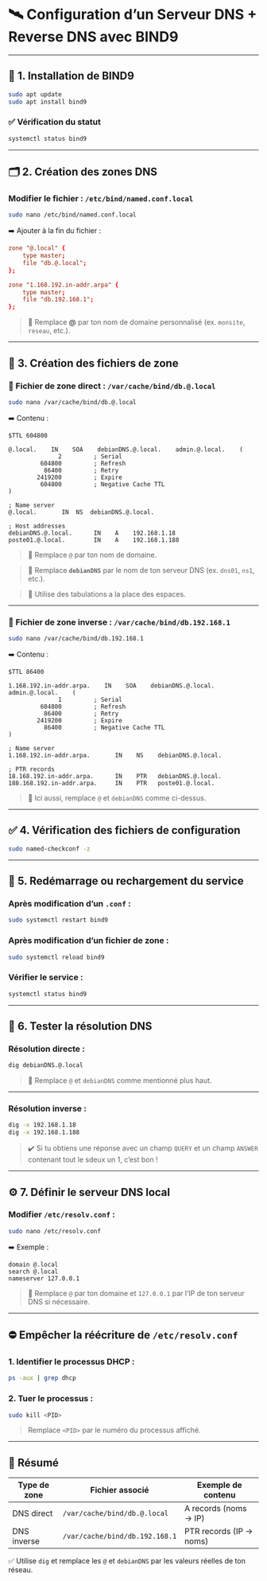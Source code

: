 # 🛰️ Configuration d’un Serveur DNS + Reverse DNS avec BIND9

---

## 🧱 1. Installation de BIND9

```bash
sudo apt update
sudo apt install bind9
```

### ✅ Vérification du statut

```bash
systemctl status bind9
```

---

## 🗂️ 2. Création des zones DNS

### Modifier le fichier : `/etc/bind/named.conf.local`

```bash
sudo nano /etc/bind/named.conf.local
```

➡️ Ajouter à la fin du fichier :

```conf
zone "@.local" {
    type master;
    file "db.@.local";
};

zone "1.168.192.in-addr.arpa" {
    type master;
    file "db.192.168.1";
};
```

> 🔁 Remplace **@** par ton nom de domaine personnalisé (ex. `monsite`, `reseau`, etc.).

---

## 📄 3. Création des fichiers de zone

### 🧭 Fichier de zone **direct** : `/var/cache/bind/db.@.local`

```bash
sudo nano /var/cache/bind/db.@.local
```

➡️ Contenu :

```dns
$TTL 604800

@.local.    IN    SOA    debianDNS.@.local.    admin.@.local.    (
              2         ; Serial
         604800         ; Refresh
          86400         ; Retry
        2419200         ; Expire
         604800         ; Negative Cache TTL
)

; Name server
@.local.       IN  NS  debianDNS.@.local.

; Host addresses
debianDNS.@.local.      IN    A    192.168.1.18
poste01.@.local.        IN    A    192.168.1.188
```

> 🔁 Remplace `@` par ton nom de domaine.

> 🔁 Remplace **`debianDNS`** par le nom de ton serveur DNS (ex. `dns01`, `ns1`, etc.).

> 🔁 Utilise des tabulations a la place des espaces.

---

### 🔁 Fichier de zone **inverse** : `/var/cache/bind/db.192.168.1`

```bash
sudo nano /var/cache/bind/db.192.168.1
```

➡️ Contenu :

```dns
$TTL 86400

1.168.192.in-addr.arpa.    IN    SOA    debianDNS.@.local.    admin.@.local.    (
              1         ; Serial
         604800         ; Refresh
          86400         ; Retry
        2419200         ; Expire
          86400         ; Negative Cache TTL
)

; Name server
1.168.192.in-addr.arpa.       IN    NS    debianDNS.@.local.

; PTR records
18.168.192.in-addr.arpa.      IN    PTR   debianDNS.@.local.
188.168.192.in-addr.arpa.     IN    PTR   poste01.@.local.
```

> 🔁 Ici aussi, remplace `@` et `debianDNS` comme ci-dessus.

---

## ✅ 4. Vérification des fichiers de configuration

```bash
sudo named-checkconf -z
```

---

## 🔄 5. Redémarrage ou rechargement du service

### Après modification d’un `.conf` :

```bash
sudo systemctl restart bind9
```

### Après modification d’un fichier de zone :

```bash
sudo systemctl reload bind9
```

### Vérifier le service :

```bash
systemctl status bind9
```

---

## 🧪 6. Tester la résolution DNS

### Résolution **directe** :

```bash
dig debianDNS.@.local
```

> 🔁 Remplace `@` et `debianDNS` comme mentionné plus haut.

---

### Résolution **inverse** :

```bash
dig -x 192.168.1.18
dig -x 192.168.1.188
```

> ✔️ Si tu obtiens une réponse avec un champ `QUERY` et un champ `ANSWER` contenant tout le sdeux un 1, c’est bon !

---

## ⚙️ 7. Définir le serveur DNS local

### Modifier `/etc/resolv.conf` :

```bash
sudo nano /etc/resolv.conf
```

➡️ Exemple :

```
domain @.local
search @.local
nameserver 127.0.0.1
```

> 🔁 Remplace `@` par ton domaine et `127.0.0.1` par l’IP de ton serveur DNS si nécessaire.

---

## ⛔ Empêcher la réécriture de `/etc/resolv.conf`

### 1. Identifier le processus DHCP :

```bash
ps -aux | grep dhcp
```

### 2. Tuer le processus :

```bash
sudo kill <PID>
```

> Remplace `<PID>` par le numéro du processus affiché.

---

## 🧾 Résumé

| Type de zone     | Fichier associé                     | Exemple de contenu        |
|------------------|-------------------------------------|---------------------------|
| DNS direct       | `/var/cache/bind/db.@.local`        | A records (noms → IP)     |
| DNS inverse      | `/var/cache/bind/db.192.168.1`      | PTR records (IP → noms)   |

✅ Utilise `dig` et remplace les `@` et `debianDNS` par les valeurs réelles de ton réseau.
